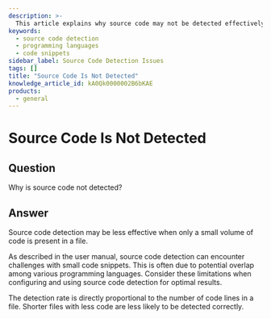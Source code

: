 ```yaml
---
description: >-
  This article explains why source code may not be detected effectively and outlines the factors that influence detection rates.
keywords:
  - source code detection
  - programming languages
  - code snippets
sidebar_label: Source Code Detection Issues
tags: []
title: "Source Code Is Not Detected"
knowledge_article_id: kA0Qk0000002B6bKAE
products:
  - general
---
```


# Source Code Is Not Detected

## Question

Why is source code not detected?

## Answer

Source code detection may be less effective when only a small volume of code is present in a file.

As described in the user manual, source code detection can encounter challenges with small code snippets. This is often due to potential overlap among various programming languages. Consider these limitations when configuring and using source code detection for optimal results.

The detection rate is directly proportional to the number of code lines in a file. Shorter files with less code are less likely to be detected correctly.